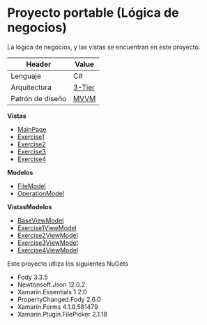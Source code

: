 # Proyecto portable (Lógica de negocios)

La lógica de negocios, y las vistas se encuentran en este proyecto.

|  Header  | Value |
| ------------- | ------------- |
| Lenguaje | C# |
| Arquitectura  | [3-Tier](https://docs.microsoft.com/en-us/windows/win32/cossdk/using-a-three-tier-architecture-model) |
| Patrón de diseño  | [MVVM](https://docs.microsoft.com/en-us/xamarin/xamarin-forms/enterprise-application-patterns/mvvm)  |

**Vistas**
- [MainPage](/Views/MainPage.xaml)
- [Exercise1](/Views/Exercise1.xaml)
- [Exercise2](/Views/Exercise2.xaml)
- [Exercise3](/Views/Exercise3.xaml)
- [Exercise4](/Views/Exercise4.xaml)

**Modelos**
- [FileModel](/Models/FileModel.cs)
- [OperationModel](/Models/FileModel.cs)

**VistasModelos**
- [BaseViewModel](/ViewsModels/BaseViewModel.cs)
- [Exercise1ViewModel](/ViewsModels/Exercise1ViewModel.cs)
- [Exercise2ViewModel](/Views/Exercise2ViewModel.cs)
- [Exercise3ViewModel](/Views/Exercise3ViewModel.cs)
- [Exercise4ViewModel](/Views/Exercise4ViewModel.cs)

Este proyecto utliza los siguientes NuGets

- Fody 3.3.5
- Newtonsoft.Json 12.0.2
- Xamarin.Essentials 1.2.0
- PropertyChanged.Fody 2.6.0
- Xamarin.Forms 4.1.0.581479
- Xamarin.Plugin.FilePicker 2.1.18
